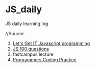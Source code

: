 # JS_daily
JS daily learning log


//Source
1. [Let's Get IT Javascript programming](https://thebook.io/080270)
2. [JS 100 questions](https://paullab.co.kr/codefestival.html)
3. fastcampus lecture
4. [Programmers Coding Practice](https://school.programmers.co.kr/learn/challenges?order=acceptance_desc&page=1&languages=javascript)

